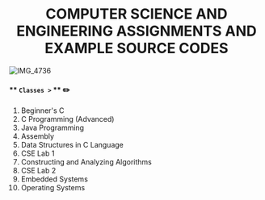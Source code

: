 ### <h1 align="center"> COMPUTER SCIENCE AND ENGINEERING ASSIGNMENTS AND EXAMPLE SOURCE CODES

![IMG_4736](https://user-images.githubusercontent.com/73013239/105243549-8d6d7800-5bb2-11eb-998b-fa87ab2c30cc.GIF)


#### ** `Classes >` ** :pencil2:

 1. Beginner's C
 2. C Programming (Advanced)
 3. Java Programming
 4. Assembly
 5. Data Structures in C Language
 6. CSE Lab 1
 7. Constructing and Analyzing Algorithms
 8. CSE Lab 2
 9. Embedded Systems
 10. Operating Systems
 


